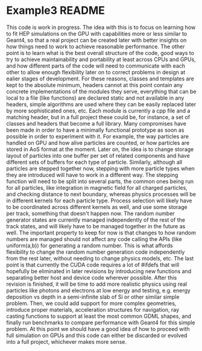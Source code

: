 <!--
SPDX-FileCopyrightText: 2020 CERN
SPDX-License-Identifier: CC-BY-4.0
-->

Example3 README
===============

This code is work in progress. The idea with this is to focus on
learning how to fit HEP simulations on the GPU with capabilities more or
less similar to Geant4, so that a real project can be created later with
better insights on how things need to work to achieve reasonable
performance. The other point is to learn what is the best overall
structure of the code, good ways to try to achieve maintainability and
portability at least across CPUs and GPUs, and how different parts of
the code will need to communicate with each other to allow enough
flexibility later on to correct problems in design at ealier stages of
development. For these reasons, classes and templates are kept to the
absolute minimum, headers cannot at this point contain any concrete
implementations of the modules they serve, everything that can be local
to a file (like functions) are declared static and not available in any
headers, simple algorithms are used where they can be easily replaced
later by more sophisticated ones, etc. Each module is currently a cpp
file and a matching header, but in a full project these could be, for
instance, a set of classes and headers that become a full library. Many
compromises have been made in order to have a minimally functional
prototype as soon as possible in order to experiment with it. For
example, the way particles are handled on GPU and how alive particles
are counted, or how particles are stored in AoS format at the moment.
Later on, the idea is to change storage layout of particles into one
buffer per set of related components and have different sets of buffers
for each type of particle. Similarly, although all particles are stepped
together now, stepping with more particle types when they are introduced
will have to work in a different way. The stepping function will need to
be split into several parts, the common ones being run for all
particles, like integration in magnetic field for all charged particles,
and checking distance to next boundary, whereas physics processes will
be in different kernels for each particle type. Process selection will
likely have to be coordinated across different kernels as well, and use
some storage per track, something that doesn't happen now. The random
number generator states are currently managed independently of the rest
of the track states, and will likely have to be managed together in the
future as well. The important property to keep for now is that changes
to how random numbers are managed should not affect any code calling the
APIs (like uniform(a,b)) for generating a random number. This is what
affords flexibility to change the random number generation code
independently from the rest later, without needing to change physics
models, etc. The last point is that currently the CUDA code requires a
lot of #ifdefs that will hopefully be eliminated in later revisions by
introducing new functions and separating better host and device code
wherever possible. After this revision is finished, it will be time to
add more realistic physics using real particles like photons and
electrons at low energy and testing, e.g. energy deposition vs depth in
a semi-infinite slab of Si or other similar simple problem. Then, we
could add support for more complex geometries, introduce proper
materials, acceleration structures for navigation, ray casting functions
to support at least the most common GDML shapes, and finally run
benchmarks to compare performance with Geant4 for this simple problem.
At this point we should have a good idea of how to proceed with full
simulation on GPUs and this code can either be discarded or evolved into
a full project, whichever makes more sense.
